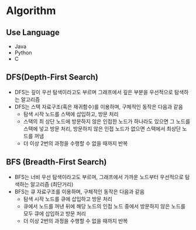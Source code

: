 # Algorithm

## Use Language
 + Java
 + Python
 + C

## DFS(Depth-First Search)
 + DFS는 깊이 우선 탐색이라고도 부르며 그래프에서 깊은 부분을 우선적으로 탐색하는 알고리즘
 + DFS는 스택 자료구조(혹은 재귀함수)를 이용하며, 구체적인 동작은 다음과 같음
   + 탐색 시작 노드를 스택에 삽입하고, 방문 처리
   + 스택의 최 상단 노드에 방문하지 않은 인접한 노드가 하나라도 있으면 그 노드를 스택에 넣고 방문 처리, 방문하지 않은 인접 노드가 없으면 스택에서 최상단 노드를 꺼냄
   + 더 이상 2번의 과정을 수행할 수 없을 때까지 반복
   
## BFS (Breadth-First Search)
 + BFS는 너비 우선 탐색이라고도 부르며, 그래프에서 가까운 노드부터 우선적으로 탐색하는 알고리즘 (최단거리)
 + BFS는 큐 자료구조를 이용하며, 구체적인 동작은 다음과 같음
   + 탐색 시작 노드를 큐에 삽입하고 방문 처리
   + 큐에서 노드를 꺼낸 뒤에 해당 노드의 인접 노드 중에서 방문하지 않은 노드를 모두 큐에 삽입하고 방문 처리
   + 더 이상 2번의 과정을 수행할 수 없을 때까지 반복
  
